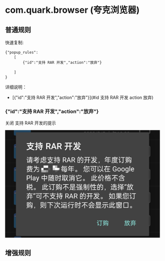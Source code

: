 # com.quark.browser (夸克浏览器)

## 普通规则

快速复制:

```
{"popup_rules":
    [
        {"id":"支持 RAR 开发","action":"放弃"}

    ]
}
```

详细说明：

- [{"id":"支持 RAR 开发","action":"放弃"}](#id 支持 RAR 开发 action 放弃)

### {"id":"支持 RAR 开发","action":"放弃"}

关闭 支持 RAR 开发的提示

![](./assets/rar_support.jpg)

## 增强规则
